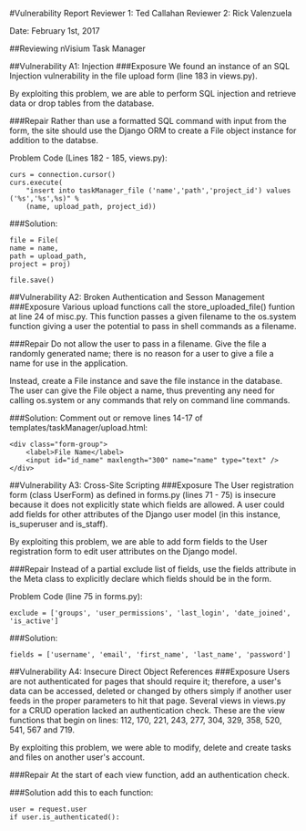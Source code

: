 #Vulnerability Report
Reviewer 1: Ted Callahan
Reviewer 2: Rick Valenzuela

Date: February 1st, 2017

##Reviewing nVisium Task Manager


##Vulnerability A1: Injection
###Exposure
We found an instance of an SQL Injection vulnerability in the file upload form (line 183 in views.py).

By exploiting this problem, we are able to perform SQL injection and retrieve data or drop tables from the database.

###Repair
Rather than use a formatted SQL command with input from the form, the site should use the Django ORM to create a File object instance for addition to the databse.

Problem Code (Lines 182 - 185, views.py):
```
curs = connection.cursor()
curs.execute(
    "insert into taskManager_file ('name','path','project_id') values ('%s','%s',%s)" %
    (name, upload_path, project_id))
```

###Solution:
```
file = File(
name = name,
path = upload_path,
project = proj)

file.save()
```

##Vulnerability A2: Broken Authentication and Sesson Management
###Exposure
Various upload functions call the store_uploaded_file() funtion at line 24 of misc.py.  This function passes a given filename to the os.system function giving a user the potential to pass in shell commands as a filename.

###Repair
Do not allow the user to pass in a filename.  Give the file a randomly generated name; there is no reason for a user to give a file a name for use in the application.

Instead, create a File instance and save the file instance in the database.  The user can give the File object a name, thus preventing any need for calling os.system or any commands that rely on command line commands.

###Solution:
Comment out or remove lines 14-17 of templates/taskManager/upload.html:
```
<div class="form-group">
    <label>File Name</label>
    <input id="id_name" maxlength="300" name="name" type="text" />
</div>
```

##Vulnerability A3: Cross-Site Scripting
###Exposure
The User registration form (class UserForm) as defined in forms.py (lines 71 - 75) is insecure because it does not explicitly state which fields are allowed.  A user could add fields for other attributes of the Django user model (in this instance, is_superuser and is_staff).

By exploiting this problem, we are able to add form fields to the User registration form to edit user attributes on the Django model.

###Repair
Instead of a partial exclude list of fields, use the fields attribute in the Meta class to explicitly declare which fields should be in the form.

Problem Code (line 75 in forms.py):
```
exclude = ['groups', 'user_permissions', 'last_login', 'date_joined', 'is_active']
```

###Solution:
```
fields = ['username', 'email', 'first_name', 'last_name', 'password']
```

##Vulnerability A4: Insecure Direct Object References
###Exposure
Users are not authenticated for pages that should require it; therefore, a user's data can be accessed, deleted or changed by others simply if another user feeds in the proper parameters to hit that page. Several views in views.py for a CRUD operation lacked an authentication check. These are the view functions that begin on lines: 112, 170, 221, 243, 277, 304, 329, 358, 520, 541, 567 and 719.

By exploiting this problem, we were able to modify, delete and create tasks and files on another user's account.

###Repair
At the start of each view function, add an authentication check.

###Solution
add this to each function:
```
user = request.user
if user.is_authenticated():
```
